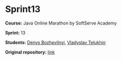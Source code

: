 # Sprint13

**Course:** Java Online Marathon by SoftServe Academy

**Sprint:** 13

**Students:** [Denys Bozhevilnyi](https://github.com/Antialtruist), [Vladyslav Telukhin](https://github.com/telukhin)

**Original repository:** [link](https://github.com/telukhin/Sprint13)
